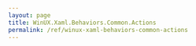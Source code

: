 ```yaml
---
layout: page
title: WinUX.Xaml.Behaviors.Common.Actions
permalink: /ref/winux-xaml-behaviors-common-actions
---
```


